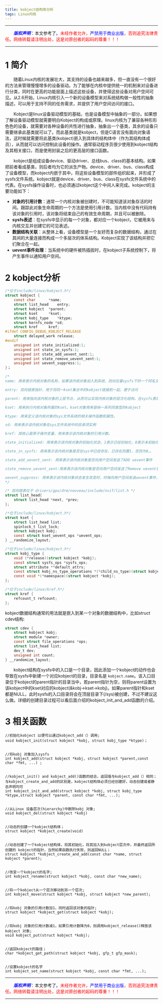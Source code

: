 ```yaml
---
title: kobject结构体分析
tags: Linux内核
---
```


------

&emsp;&emsp;<font color=blue>**_版权声明_**</font>：本文参考了<font color=blue>。</font><font color=red>未经作者允许，<font color=blue>严禁用于商业出版</font>，否则追究法律责任。网络转载请注明出处，这是对原创者的起码的尊重！！！</font>

------

# 1 简介
&emsp;&emsp;随着Linux内核的发展壮大，其支持的设备也越来越多，但一直没有一个很好的方法来管理慢慢增多的设备驱动。为了能够在内核中提供统一的机制来对设备进行分类，同时在更高的功能层面上描述这些设备，并使得这些设备对用户空间可见。从2.6开始，Linux内核引入一个新的设备模型来对系统结构做一般性的抽象描述，可以用于支持不同的任务需求，并提供了用户空间访问的接口。

&emsp;&emsp;Kobject是linux设备驱动模型的基础，也是设备模型中抽象的一部分。如果想了解设备驱动模型就需要明白Kobject的构成或原理。linux内核为了兼容各种形形色色的设备，就需要对各种设备的共性进行抽象，抽象出一个基类，其余的设备只需要继承此基类就可以了。而此基类就是kobject，但是C语言没有面向对象语法，这时候就需要将此基类(kobject)嵌入到具体的结构体中（作为其结构体成员），从而就可以访问控制此设备的操作。通常驱动程序员很少使用到kobject结构及其相关接口，而是使用封装之后的更高层的接口函数。


&emsp;&emsp;kobject是组成设备device、驱动driver、总线bus、class的基本结构。如果把前者看成基类，则后者均为它的派生产物。device、driver、bus、class构成了设备模型，而kobject内嵌于其中，将这些设备模型的部件组织起来，并形成了sysfs文件系统。kobject就是device、driver、bus、class在sysfs文件系统中的代表。在sysfs操作设备时，也必须通过kobject这个中间人来完成。kobject的主要功能如下：
* **对象的引用计数**：通常一个内核对象被创建时，不可能知道该对象存活的时间。跟踪此对象生命周期的一个方法是使用引用计数。当内核中没有代码持有该对象的引用时，该对象将结束自己的有效生命周期，并且可以被删除。
* **sysfs表述**：在sysfs中显示的每一个对象，都对应一个kobject，它被用来与内核交互并创建它的可见表述。
* **数据结构关联**：从整体上看，设备模型是一个友好而复杂的数据结构，通过在其间的大量连接而构成一个多层次的体系结构。Kobject实现了该结构并把它们聚合在一起。
* **uevent事件处理**：当系统中的硬件被热插拔时，在kobject子系统控制下，将产生事件以通知用户空间。

# 2 kobject分析
```c
/*位于include/linux/kobject.h*/
struct kobject {
	const char		*name;
	struct list_head	entry;
	struct kobject	*parent;
	struct kset		*kset;
	struct kobj_type	*ktype;
	struct kernfs_node *sd;
	struct kref		kref;
#ifdef CONFIG_DEBUG_KOBJECT_RELEASE
	struct delayed_work	release;
#endif
	unsigned int state_initialized:1;
	unsigned int state_in_sysfs:1;
	unsigned int state_add_uevent_sent:1;
	unsigned int state_remove_uevent_sent:1;
	unsigned int uevent_suppress:1;
}；

/*
name: 用来表示内核对象的名称，如果该内核对象加入到系统，则对应着sysfs下的一个同名文件夹。

entry: 双向链表指针，用于将同一kset集合中的kobject链接到一起，便于访问

parent: 用来指向该内核对象的上层节点，从而可以实现内核对象的层次化结构，在sysfs表现为上一级目录

kset: 用来执行内核对象所属的kset。kset对象用来容纳一系列同类型的kobject

ktype: 用来定义该内核对象的sys文件系统的相关操作函数和属性。

sd: 用来表示该内核对象在sys文件系统中的目录项实例

kref: 其核心是原子操作变量，用来表示该内核对象的引用计数。

state_initialized: 用来表示该内核对象的初始化状态，1表示已经初始化，0表示未初始化。

state_in_sysfs: 用来表示该内核对象是否在sys中已经存在，已存在则置1，否则为0。。

state_add_uevent_sent: 用来表示该内核对象是否向用户空间发送了ADD uevent事件

state_remove_uevent_sent:用来表示该内核对象是否向用户空间发送了Remove uevent事件

uevent_suppress: 用来表示该内核对象状态发生改变时，时候向用户空间发送uevent事件，1表示不发送。
*/

/* 双向链表位于 drivers/gpu/drm/nouveau/include/nvif/list.h */
struct list_head{
	struct list_head *next, *prev;
};

/*位于include/linux/kobject.h*/
struct kset {  
	struct list_head list;
	spinlock_t list_lock;
	struct kobject kobj;
	const struct kset_uevent_ops *uevent_ops;
} __randomize_layout;

/*位于include/linux/kobject.h*/
struct kobj_type {
	void (*release)(struct kobject *kobj);
	const struct sysfs_ops *sysfs_ops;
	struct attribute **default_attrs;
	const struct kobj_ns_type_operations *(*child_ns_type)(struct kobject *kobj);
	const void *(*namespace)(struct kobject *kobj);
};

/*位于include/linux/kref.h*/
struct kref {
	refcount_t refcount;
};
```
kobject数据结构通常的用法就是嵌入到某一个对象的数据结构中，比如struct cdev结构:
```c
struct cdev {
	struct kobject kobj;
	struct module *owner;
	const struct file_operations *ops;
	struct list_head list;
	dev_t dev;
	unsigned int count;
} __randomize_layout;
```

&emsp;&emsp;kobject结构在sysfs中的入口是一个目录，因此添加一个kobject的动作也会导致在sysfs中新建一个对应kobject的目录，目录名是 `kobject.name`。该入口目录位于kobject的parent指针的目录当中，若parent指针为空，则将parent设置为该kobject中的kset对应的kobject(&kobj->kset->kobj)。如果parent指针和kset都是NULL，此时sysfs的入口目录将会在顶层目录下(/sys)被创建，不过不建议这么做。详细的创建目录过程可以看后面介绍的kobject_init_and_add函数的介绍。



# 3 相关函数
```c?linenums=false
//初始化kobject 以便可以通过kobject_add（）调用;
void kobject_init(struct kobject *kobj, struct kobj_type *ktype)；
 
 
//将kobj 对象加入sysfs
int kobject_add(struct kobject *kobj, struct kobject *parent,const char *fmt, ...) ;


//kobject_init() and kobject_add()函数的结合，返回值与kobject_add（）相同；与kobject_create_and_add的区别是，kobject结构体必须已经创建好，动态创建或者静态声明均可
int kobject_init_and_add(struct kobject *kobj, struct kobj_type *ktype,struct kobject *parent, const char *fmt, ...);


//从Linux 设备层次(hierarchy)中删除kobj 对象;
void kobject_del(struct kobject *kobj)


//动态的创建一个kobject结构体；
struct kobject *kobject_create(void)


//动态创建了一个kobject结构体，将其初始化，将其加入到kobject层次中，并最终返回所创建的 kobject的指针，当然如果函数执行失败，则返回NULL；
struct kobject *kobject_create_and_add(const char *name, struct kobject *parent);


//改变一个kobject的名字;
int kobject_rename(struct kobject *kobj, const char *new_name);
	

//将一个kobject从一个层次移动到另一个层次;
int kobject_move(struct kobject *kobj, struct kobject *new_parent);


//将kobj 对象的引用计数加1，同时返回该对象的指针;
struct kobject *kobject_get(struct kobject *kobj);


//将kobj 对象的引用计数减1，如果引用计数降为0，则调用kobject_release()释放该kobject 对象;
void kobject_put(struct kobject *kobj);


//返回kobject的路径；
char *kobject_get_path(struct kobject *kobj, gfp_t gfp_mask);


//设置kobject的名字
int kobject_set_name(struct kobject *kobj, const char *fmt, ...);
```




------

&emsp;&emsp;<font color=blue>**_版权声明_**</font>：本文参考了<font color=blue>。</font><font color=red>未经作者允许，<font color=blue>严禁用于商业出版</font>，否则追究法律责任。网络转载请注明出处，这是对原创者的起码的尊重！！！</font>

------
